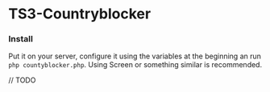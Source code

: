 # TS3-Countryblocker

### Install 
Put it on your server, configure it using the variables at the beginning an run `php countyblocker.php`. Using Screen or something similar is recommended. 

// TODO
